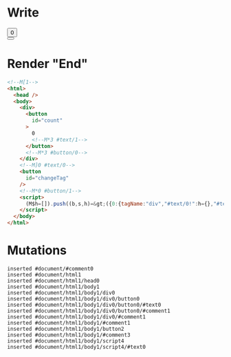 # Write
  <!M[1><div><button id=count>0<!M*3 #text/1></button><!M*3 #button/0></div><!M]0 #text/0><button id=changeTag></button><!M*0 #button/1><script>(M$h=[]).push((b,s,h)=>({0:{tagName:"div","#text/0!":h={},"#text/0(":"div"},1:h,3:{count:0},$global:{}}),[3,"packages/translator-tags/src/__tests__/fixtures/dynamic-tag-with-updating-body/components/counter.marko_0_count",0,"packages/translator-tags/src/__tests__/fixtures/dynamic-tag-with-updating-body/template.marko_0_tagName",])</script>


# Render "End"
```html
<!--M[1-->
<html>
  <head />
  <body>
    <div>
      <button
        id="count"
      >
        0
        <!--M*3 #text/1-->
      </button>
      <!--M*3 #button/0-->
    </div>
    <!--M]0 #text/0-->
    <button
      id="changeTag"
    />
    <!--M*0 #button/1-->
    <script>
      (M$h=[]).push((b,s,h)=&gt;({0:{tagName:"div","#text/0!":h={},"#text/0(":"div"},1:h,3:{count:0},$global:{}}),[3,"packages/translator-tags/src/__tests__/fixtures/dynamic-tag-with-updating-body/components/counter.marko_0_count",0,"packages/translator-tags/src/__tests__/fixtures/dynamic-tag-with-updating-body/template.marko_0_tagName",])
    </script>
  </body>
</html>
```

# Mutations
```
inserted #document/#comment0
inserted #document/html1
inserted #document/html1/head0
inserted #document/html1/body1
inserted #document/html1/body1/div0
inserted #document/html1/body1/div0/button0
inserted #document/html1/body1/div0/button0/#text0
inserted #document/html1/body1/div0/button0/#comment1
inserted #document/html1/body1/div0/#comment1
inserted #document/html1/body1/#comment1
inserted #document/html1/body1/button2
inserted #document/html1/body1/#comment3
inserted #document/html1/body1/script4
inserted #document/html1/body1/script4/#text0
```
